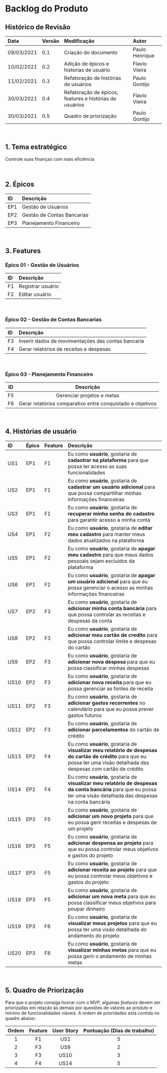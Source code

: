 # Backlog do Produto

## Histórico de Revisão
| Data   | Versão | Modificação  | Autor  |
| :-- | :-- | :-- | :-- |
| 09/03/2021 | 0.1 | Criação do documento|  Paulo Henrique |
| 10/02/2021 | 0.2 | Adição de épicos e historias de usuário |  Flavio Vieira |
| 11/02/2021 | 0.3 | Refatoração de histórias de usuários |  Paulo Gontijo |
| 30/03/2021 | 0.4 | Refatoração de épicos, features e histórias de usuários | Flavio Vieira |
| 30/03/2021 | 0.5 | Quadro de priorização | Paulo Gontijo |

&nbsp;
## 1. Tema estratégico
Controle suas finanças com mais eficiência

&nbsp;
## 2. Épicos
|ID|Descrição|
|:--|:--|
|EP1| Gestão de Usuários |
|EP2| Gestão de Contas Bancarias|
|EP3| Planejamento Financeiro |

&nbsp;
## 3. Features
### **Épico 01 - Gestão de Usuários**
|ID|Descrição|
|:--|:--|
|F1| Registrar usuário |
|F2| Editar usuário |

&nbsp;
### **Épico 02 - Gestão de Contas Bancarias** 
|ID|Descrição|
|:--|:--|
|F3| Inserir dados de movimentações das contas bancaria |
|F4| Gerar relatórios de receitas e despesas |  
  
&nbsp;
### **Épico 03 - Planejamento Financeiro**
|ID|Descrição|
|:--:|:--:|
|F5| Gerenciar projetos e metas |
|F6| Gerar relatórios comparativo entre conquistado e objetivos |  

&nbsp;
## 4. Histórias de usuário
|ID|Épico|Feature|Descrição|
|:--|:--|:--|:--|
|US1| EP1| F1| Eu como **usuário**, gostaria de **cadastrar na plataforma** para que possa ter acesso as suas funcionalidades|
|US2| EP1| F1| Eu como **usuário**, gostaria de **cadastrar um usuário adicional** para que possa compartilhar minhas informações financeiras |
|US3| EP1| F1| Eu como **usuário**, gostaria de **recuperar minha senha do cadastro** para garantir acesso a minha conta|
|US4| EP1| F2| Eu como **usuário**, gostaria de **editar meu cadastro** para manter meus dados atualizados na plataforma |
|US5| EP1| F2| Eu como **usuário**, gostaria de **apagar meu cadastro** para que meus dados pessoais sejam excluídos da plataforma |
|US6| EP1| F2| Eu como **usuário**, gostaria de **apagar um usuário adicional** para que eu possa gerenciar o acesso as minhas informações financeiras |
|US7| EP2| F3| Eu como **usuário**, gostaria de **adicionar minha conta bancária** para que possa controlar as receitas e despesas da conta|
|US8| EP2| F3| Eu como **usuário**, gostaria de **adicionar meu cartão de credito** para que possa controlar limite e despesas do cartão|
|US9| EP2| F3| Eu como **usuário**, gostaria de **adicionar nova despesa** para que eu possa classificar minhas despesas|
|US10| EP2| F3| Eu como **usuário**, gostaria de **adicionar nova receita** para que eu possa gerenciar as fontes de receita |
|US11| EP2| F3| Eu como **usuário**, gostaria de **adicionar gastos recorrentes** no calendário para que eu possa prever gastos futuros |
|US12| EP2| F3| Eu como **usuário**, gostaria de **adicionar parcelamentos** do cartão de crédito| para que eu possa controlar minhas compras parceladas | 
|US13| EP2| F4| Eu como **usuário**, gostaria de **visualizar meu relatório de despesas do cartão de crédito** para que eu possa ter uma visão detalhada das despesas com cartão de crédito |
|US14| EP2| F4| Eu como **usuário**, gostaria de **visualizar meu relatório de despesas da conta bancária** para que eu possa ter uma visão detalhada das despesas na conta bancária |
|US15| EP3| F5| Eu como **usuário**, gostaria de **adicionar um novo projeto** para que eu possa gerir receitas e despesas de um projeto |
|US16| EP3| F5| Eu como **usuário**, gostaria de **adicionar despensa ao projeto** para que eu possa controlar meus objetivos e gastos do projeto
|US17| EP3| F5| Eu como **usuário**, gostaria de **adicionar receita ao projeto** para que eu possa controlar meus objetivos e gastos do projeto
|US18| EP3| F5| Eu como **usuário**, gostaria de **adicionar um nova meta** para que eu possa classificar meus objetivos para poupar dinheiro |
|US19| EP3| F6| Eu como **usuário**, gostaria de **visualizar meus projetos** para que eu possa ter uma visão detalhada do andamento do projeto | 
|US20| EP3| F6| Eu como **usuário**, gostaria de **visualizar minhas metas** para que eu possa gerir o andamento de minhas metas 

&nbsp;
## 5. Quadro de Priorização
Para que o projeto consiga honrar com o MVP, algumas *features* devem ser priorizadas em relação às demais por questões de valores ao produto e mínimo de funcionalidades viáveis. A ordem de prioridades está contida no quadro abaixo:


|Ordem|Feature|User Story|Pontuação (Dias de trabalho)|
|:--:|:--:|:--:|:--:|
|1|F1|US1|5|
|2|F3|US9|2|
|3|F3|US10|3|
|4|F4|US14|5|






